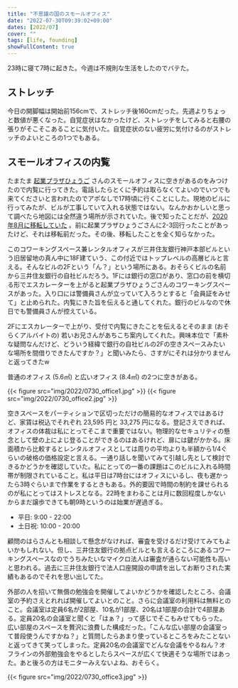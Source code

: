 ```yaml
---
title: "不思議の国のスモールオフィス"
date: "2022-07-30T09:39:02+09:00"
dates: [2022/07]
cover: ""
tags: [life, founding]
showFullContent: true
---
```


23時に寝て7時に起きた。今週は不規則な生活をしたのでバテた。

## ストレッチ

今日の開脚幅は開始前156cmで、ストレッチ後160cmだった。先週よりちょっと数値が悪くなった。自覚症状はなかったけど、ストレッチをしてみると右腰の張りがそこそこあることに気付いた。自覚症状のない疲労に気付けるのがストレッチのよいところの1つでもある。

## スモールオフィスの内覧

たまたま [起業プラザひょうご](https://www.kigyoplaza-hyogo.jp/) さんのスモールオフィスに空きがあるのをみつけたので内覧に行ってきた。電話したらとくに予約は取らなくてよいのでいつでも来てくださいと言われたのでアポなしで17時頃に行くことにした。現地のビルに行ってみたが、ビルが工事していて入れる状態ではない。なんかおかしいと思って調べたら地図には全然違う場所が示されていた。後で知ったことだが、[2020年8月に移転していた](https://www.kigyoplaza-hyogo.jp/news/%E7%A7%BB%E8%BB%A2%E3%81%AB%E4%BC%B4%E3%81%86%E4%B8%80%E6%99%82%E4%BC%91%E6%A5%AD%E3%81%AE%E3%81%8A%E7%9F%A5%E3%82%89%E3%81%9B/) 。前に起業プラザひょうごさんに2-3回行ったことがあったけど、それは移転前だった。その後、移転したことを全く知らなかった。

このコワーキングスペース兼レンタルオフィスが三井住友銀行神戸本部ビルという旧居留地の真ん中に18F建ていう、この付近ではトップレベルの高層ビルと言える。そんなビルの2Fという「ん？」という場所にある。おそらくビルの名前から三井住友銀行の自社ビルだろう。1Fには銀行の窓口があり、窓口の前を横切る形でエスカレーターを上がると起業プラザひょうごさんのコワーキングスペースがあった。入り口には警備員さんが立っていて入ろうとすると「会員証をみせて」と止められた。内覧にきた旨を伝えると通してくれた。銀行のビルなので休日でも警備員さんが控えている。

2Fにエスカレーターで上がり、受付で内覧にきたことを伝えるとそのまま (おそらくアルバイトの) 若いお兄さんがあちこち案内してくれた。興味本位で「素朴な疑問なんだけど、どういう経緯で銀行の自社ビルの2Fの空きスペースみたいな場所を間借りできたんですか？」と聞いみたら、さすがにそれは分かりませんと返ってきたw

普通のオフィス (5.6㎡) と広いオフィス (8.4㎡) の2つに空きがある。

{{< figure src="img/2022/0730_office1.jpg" >}}
{{< figure src="img/2022/0730_office2.jpg" >}}

空きスペースをパーティションで区切っただけの簡易的なオフィスではあるけど、家賃は税込でそれぞれ 23,595 円と 33,275 円になる。登記さえできれば、オフィスの体裁は私にとってそこまで重要ではない。物理的なセキュリティの懸念として壁の上によじ登ることができるのはあるけれど、扉には鍵がかかる。床面積から比較するとレンタルオフィスとしては周りの平均よりも半額から1/4ぐらいの破格の価格設定と言える。一通り話しを聞いてみて引越し先として検討できるかどうかを確認していた。私にとっての一番の課題はこのビルに入れる時間帯が制限されていること。私は平日は7時台にはオフィスにいるし、夜も遅かったら3時ぐらいまで作業をするときもある。外的要因で時間の制約を課せられるのが私にとってはストレスとなる。22時をまわることは月に数回程度しかないからまだ譲歩できても朝9時というのは始業が遅過ぎる。

* 平日: 9:00 - 22:00
* 土日祝: 10:00 - 20:00

顧問のはらさんとも相談して懸念がなければ、審査を受けるだけ受けてみてもよいかもしれない。但し、三井住友銀行の拠点ビルとも言えるところにあるコワーキングスペースなのでうちみたいなマイクロ法人は審査が通らない可能性も高いと思われる。過去に三井住友銀行で法人口座開設の申請を出してお断りされた実績もあるのでそれを思い出してた。

外部の人を招いて無償の勉強会を開催してよいかどうかを確認したところ、会議室の予約さえとれれば開催してよいとのこと。さらに会議室の利用料は無料とのこと。会議室は定員6名が2部屋、10名が1部屋、20名は1部屋の合計で4部屋ある。定員20名の会議室と聞くと「はぁ？」って感じでそこもみせてもらった。広い部屋のスペースを贅沢に浪費した構成だった。「こんな広い部屋の会議室って普段使うんですかね？」と質問したらあまり使っているところをみたことないと返ってきて笑ってしまった。定員20名の会議室でどんな会議をやるねん？オフラインの外部勉強会をやるとしたらスペースが広くて快適そうな場所ではあった。あと後ろの方はモニターみえないよね、おそらく。

{{< figure src="img/2022/0730_office3.jpg" >}}
